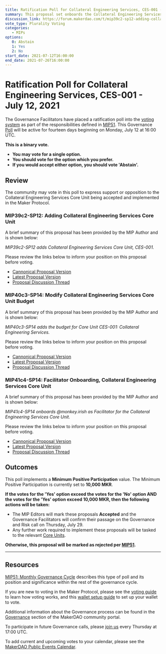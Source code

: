 ```yaml
---
title: Ratification Poll for Collateral Engineering Services, CES-001 - July 12, 2021
summary: This proposal set onboards the Collateral Engineering Services Core Unit, whose mission is to scale the Dai supply and manage the product collateral lifecycle.
discussion_link: https://forum.makerdao.com/t/mip39c2-sp12-adding-collateral-engineering-services-core-unit/8037
vote_type: Plurality Voting
categories:
   - MIPs
options:
   0: Abstain
   1: Yes
   2: No
start_date: 2021-07-12T16:00:00
end_date: 2021-07-26T16:00:00
---
```

# Ratification Poll for Collateral Engineering Services, CES-001 - July 12, 2021

The Governance Facilitators have placed a ratification poll into the [voting system](https://vote.makerdao.com/polling) as part of the responsibilities defined in [MIP51](https://mips.makerdao.com/mips/details/MIP51). This Governance [Poll](https://community-development.makerdao.com/en/learn/governance/on-chain-gov) will be active for fourteen days beginning on Monday, July 12 at 16:00 UTC.

**This is a binary vote.** 
- **You may vote for a single option.** 
- **You should vote for the option which you prefer.**
- **If you would accept either option, you should vote 'Abstain'.**

## Review

The community may vote in this poll to express support or opposition to the Collateral Engineering Services Core Unit being accepted and implemented in the Maker Protocol.

### MIP39c2-SP12: Adding Collateral Engineering Services Core Unit

A brief summary of this proposal has been provided by the MIP Author and is shown below:

*MIP39c2-SP12 adds Collateral Engineering Services Core Unit, CES-001.*

Please review the links below to inform your position on this proposal before voting.
* [Cannonical Proposal Version](https://github.com/makerdao/mips/blob/19ebb8ebff144de950fbead4801813f99036c1ce/MIP39/MIP39c2-Subproposals/MIP39c2-SP12.md)
* [Latest Proposal Version](https://mips.makerdao.com/mips/details/MIP39c2SP12)
* [Proposal Discussion Thread](https://forum.makerdao.com/t/mip39c2-sp12-adding-collateral-engineering-services-core-unit/8037)

### MIP40c3-SP14: Modify Collateral Engineering Services Core Unit Budget

A brief summary of this proposal has been provided by the MIP Author and is shown below:

*MIP40c3-SP14 adds the budget for Core Unit CES-001: Collateral Engineering Services.*

Please review the links below to inform your position on this proposal before voting.
* [Cannonical Proposal Version](https://github.com/makerdao/mips/blob/19ebb8ebff144de950fbead4801813f99036c1ce/MIP40/MIP40c3-Subproposals/MIP40c3-SP14.md)
* [Latest Proposal Version](https://mips.makerdao.com/mips/details/MIP40c3SP14)
* [Proposal Discussion Thread](https://forum.makerdao.com/t/mip40c3-sp14-modify-collateral-engineering-services-core-unit-budget/8038)

### MIP41c4-SP14: Facilitator Onboarding, Collateral Engineering Services Core Unit

A brief summary of this proposal has been provided by the MIP Author and is shown below:

*MIP41c4-SP14 onboards @monkey.irish as Facilitator for the Collateral Engineering Services Core Unit.*

Please review the links below to inform your position on this proposal before voting.
* [Cannonical Proposal Version](https://github.com/makerdao/mips/blob/19ebb8ebff144de950fbead4801813f99036c1ce/MIP41/MIP41c4-Subproposals/MIP41c4-SP14.md)
* [Latest Proposal Version](https://mips.makerdao.com/mips/details/MIP41c4SP14)
* [Proposal Discussion Thread](https://forum.makerdao.com/t/mip41c4-sp14-facilitator-onboarding-collateral-engineering-services-core-unit/8039)

## Outcomes

This poll implements a **Minimum Positive Participation** value. The Minimum Positive Participation is currently set to **10,000 MKR**.

**If the votes for the 'Yes' option exceed the votes for the 'No' option AND the votes for the 'Yes' option exceed 10,000 MKR, then the following actions will be taken:**
* The MIP Editors will mark these proposals **Accepted** and the Governance Facilitators will confirm their passage on the Governance and Risk call on Thursday, July 29. 
* Any further work required to implement these proposals will be tasked to the relevant [Core Units](https://mips.makerdao.com/mips/details/MIP38#mip38c2-core-unit-state).

**Otherwise, this proposal will be marked as rejected per [MIP51](https://mips.makerdao.com/mips/details/MIP51#mip51c2-ratification-poll).**

---

## Resources

[MIP51: Monthly Governance Cycle](https://mips.makerdao.com/mips/details/MIP51) describes this type of poll and its position and significance within the rest of the governance cycle.

If you are new to voting in the Maker Protocol, please see the [voting guide](https://community-development.makerdao.com/en/learn/governance/how-voting-works/) to learn how voting works, and this [wallet setup guide](https://community-development.makerdao.com/en/learn/governance/voting-setup/) to set up your wallet to vote.

Additional information about the Governance process can be found in the [Governance](https://community-development.makerdao.com/en/learn/governance) section of the MakerDAO community portal.

To participate in future Governance calls, please [join us](https://github.com/makerdao/community/tree/master/governance/governance-and-risk-meetings) every Thursday at 17:00 UTC.

To add current and upcoming votes to your calendar, please see the [MakerDAO Public Events Calendar](https://calendar.google.com/calendar/embed?src=makerdao.com_3efhm2ghipksegl009ktniomdk%40group.calendar.google.com&ctz=UTC&mode=week&showCalendars=0&showPrint=0).
